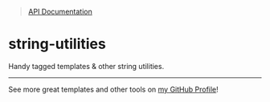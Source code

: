 > [API Documentation](./docs/README.md)

# string-utilities

Handy tagged templates & other string utilities.

---

See more great templates and other tools on
[my GitHub Profile](https://github.com/karmaniverous)!
